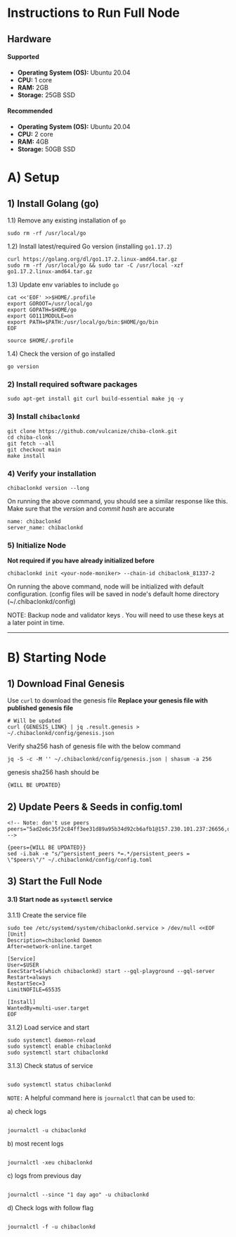 # Instructions to Run Full Node

Hardware
---

#### Supported

- **Operating System (OS):** Ubuntu 20.04
- **CPU:** 1 core
- **RAM:** 2GB
- **Storage:** 25GB SSD

#### Recommended

- **Operating System (OS):** Ubuntu 20.04
- **CPU:** 2 core
- **RAM:** 4GB
- **Storage:** 50GB SSD

# A) Setup

## 1) Install Golang (go)

1.1) Remove any existing installation of `go`

```
sudo rm -rf /usr/local/go
```

1.2) Install latest/required Go version (installing `go1.17.2`)

```
curl https://golang.org/dl/go1.17.2.linux-amd64.tar.gz
sudo rm -rf /usr/local/go && sudo tar -C /usr/local -xzf go1.17.2.linux-amd64.tar.gz
```

1.3) Update env variables to include `go`

```
cat <<'EOF' >>$HOME/.profile
export GOROOT=/usr/local/go
export GOPATH=$HOME/go
export GO111MODULE=on
export PATH=$PATH:/usr/local/go/bin:$HOME/go/bin
EOF

source $HOME/.profile
```

1.4) Check the version of go installed

```
go version
```

### 2) Install required software packages

```
sudo apt-get install git curl build-essential make jq -y
```

### 3) Install `chibaclonkd`

```
git clone https://github.com/vulcanize/chiba-clonk.git
cd chiba-clonk
git fetch --all
git checkout main
make install
```

### 4) Verify your installation

```
chibaclonkd version --long
```

On running the above command, you should see a similar response like this. Make sure that the *version* and *commit
hash* are accurate

```
name: chibaclonkd
server_name: chibaclonkd
```

### 5) Initialize Node

**Not required if you have already initialized before**

```
chibaclonkd init <your-node-moniker> --chain-id chibaclonk_81337-2
```

On running the above command, node will be initialized with default configuration. (config files will be saved in node's
default home directory (~/.chibaclonkd/config)

NOTE: Backup node and validator keys . You will need to use these keys at a later point in time.

---

# B) Starting Node

## 1) Download Final Genesis

Use `curl` to download the genesis file
**Replace your **genesis** file with published genesis file**

```shell
# Will be updated 
curl {GENESIS_LINK} | jq .result.genesis > ~/.chibaclonkd/config/genesis.json
```

Verify sha256 hash of genesis file with the below command

```
jq -S -c -M '' ~/.chibaclonkd/config/genesis.json | shasum -a 256
```

genesis sha256 hash should be

```
{WILL BE UPDATED}
```

## 2) Update Peers & Seeds in config.toml

```
<!-- Note: don't use peers 
peers="5ad2e6c35f2c84ff3ee31d89a95b34d92cb6afb1@157.230.101.237:26656,defc95b08547b6ef254723ad9621967a7e819020@161.35.223.44:26656" -->

{peers={WILL BE UPDATED}}
sed -i.bak -e "s/^persistent_peers *=.*/persistent_peers = \"$peers\"/" ~/.chibaclonkd/config/config.toml
```

## 3) Start the Full Node

#### 3.1) Start node as `systemctl` service

3.1.1) Create the service file

```
sudo tee /etc/systemd/system/chibaclonkd.service > /dev/null <<EOF
[Unit]
Description=chibaclonkd Daemon 
After=network-online.target

[Service]
User=$USER 
ExecStart=$(which chibaclonkd) start --gql-playground --gql-server 
Restart=always 
RestartSec=3
LimitNOFILE=65535

[Install]
WantedBy=multi-user.target 
EOF

```

3.1.2) Load service and start

```
sudo systemctl daemon-reload 
sudo systemctl enable chibaclonkd 
sudo systemctl start chibaclonkd

```

3.1.3) Check status of service
```

sudo systemctl status chibaclonkd

```

`NOTE:`
A helpful command here is `journalctl` that can be used to:

  a) check logs
  ```

journalctl -u chibaclonkd

  ```

  b) most recent logs
  ```

journalctl -xeu chibaclonkd

  ```

  c) logs from previous day
  ```

journalctl --since "1 day ago" -u chibaclonkd

  ```

  d) Check logs with follow flag
  ```

journalctl -f -u chibaclonkd

  ```